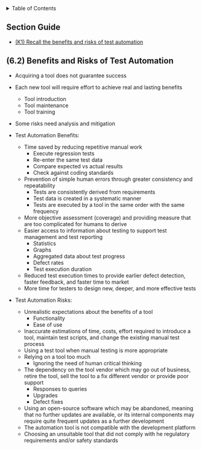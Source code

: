 <details>
  <summary>Table of Contents</summary>
  <ul>
    <li><a href="/README.md">Home</a></li>
    <li><a href="Chapter_6_Home.md">Chapter Home</a></li>
    <li><a href="Section_1.md">Section 1</a></li>
    <li><a href="Section_2.md">Section 2</a></li>
  </ul>
</details>

## Section Guide
- [(K1) Recall the benefits and risks of test automation](#62)

<a id=62></a>

## (6.2) Benefits and Risks of Test Automation
- Acquiring a tool does not guarantee success
- Each new tool will require effort to achieve real and lasting benefits
    - Tool introduction
    - Tool maintenance 
    - Tool training
- Some risks need analysis and mitigation
- Test Automation Benefits:
    - Time saved by reducing repetitive manual work
        - Execute regression tests
        - Re-enter the same test data
        - Compare expected vs actual results
        - Check against coding standards
    - Prevention of simple human errors through greater consistency and repeatability
        - Tests are consistently derived from requirements
        - Test data is created in a systematic manner
        - Tests are executed by a tool in the same order with the same frequency 
    - More objective assessment (coverage) and providing measure that are too complicated for humans to derive
    - Easier access to information about testing to support test management and test reporting
        - Statistics
        - Graphs
        - Aggregated data about test progress
        - Defect rates
        - Test execution duration
    - Reduced test execution times to provide earlier defect detection, faster feedback, and faster time to market
    - More time for testers to design new, deeper, and more effective tests

- Test Automation Risks:
    - Unrealistic expectations about the benefits of a tool
        - Functionality
        - Ease of use
    - Inaccurate estimations of time, costs, effort required to introduce a tool, maintain test scripts, and change the existing manual test process
    - Using a test tool when manual testing is more appropriate
    - Relying on a tool too much
        - Ignoring the need of human critical thinking
    - The dependency on the tool vendor which may go out of business, retire the tool, sell the tool to a fix different vendor or provide poor support
        - Responses to queries
        - Upgrades
        - Defect fixes
    - Using an open-source software which may be abandoned, meaning that no further updates are available, or its internal components may require quite frequent updates as a further development
    - The automation tool is not compatible with the development platform
    - Choosing an unsuitable tool that did not comply with he regulatory requirements and/or safety standards